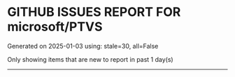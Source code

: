 
# GITHUB ISSUES REPORT FOR microsoft/PTVS


Generated on 2025-01-03 using: stale=30, all=False


Only showing items that are new to report in past 1 day(s)


---




















